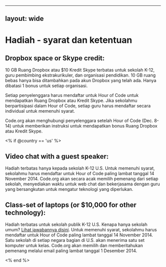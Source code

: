 * * *

## layout: wide

# Hadiah - syarat dan ketentuan

## Dropbox space or Skype credit:

10 GB Ruang Dropbox atau $10 Kredit Skype terbatas untuk sekolah K-12, guru pembimbing ekstrakurikuler, dan organisasi pendidikan. 10 GB ruang bebas hanya bisa ditambahkan pada akun Dropbox yang telah ada. Hanya dibatasi 1 bonus untuk setiap organisasi.

Setiap penyelenggara harus mendaftar untuk Hour of Code untuk mendapatkan Ruang Dropbox atau Kredit Skype. Jika sekolahmu berpartisipasi dalam Hour of Code, setiap guru harus mendaftar secara individual untuk memenuhi syarat.

Code.org akan menghubungi penyelenggara setelah Hour of Code (Dec. 8-14) untuk memberikan instruksi untuk mendapatkan bonus Ruang Dropbox atau Kredit Skype.

<% if @country == 'us' %>

## Video chat with a guest speaker:

Hadiah terbatas hanya kepada sekolah K-12 U.S. Untuk memenuhi syarat, sekolahmu harus mendaftar untuk Hour of Code paling lambat tanggal 14 November 2014. Code.org akan secara acak memilih pemenang dari setiap sekolah, menyediakan waktu untuk web chat dan bekerjasama dengan guru yang bersangkutan untuk mengatur teknologi yang diperlukan.

## Class-set of laptops (or $10,000 for other technology):

Hadiah terbatas untuk sekolah publik K-12 U.S. Kenapa hanya sekolah umum? [Lihat jawabannya disini][1]. Untuk memenuhi syarat, sekolahmu harus mendaftar untuk Hour of Code paling lambat tanggal 14 November 2014. Satu sekolah di setiap negara bagian di U.S. akan menerima satu set komputer untuk kelas. Code.org akan memilih dan memberitahukan pemenang melalui email paling lambat tanggal 1 Desember 2014.

 [1]: http://www.hourofcode.com/us#faq

<% end %>
